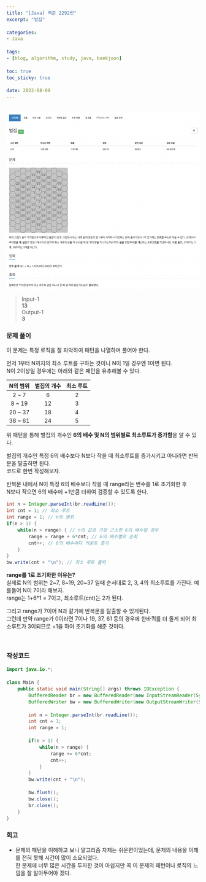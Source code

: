 ```yaml
--- 
title: "[Java] 백준 2292번" 
excerpt: "벌집" 

categories: 
- Java

tags: 
- [blog, algorithm, study, java, baekjoon]

toc: true
toc_sticky: true

date: 2022-08-09
--- 
```


<br>

<center><img src="/assets/images/baekjoon/2292.png"></center>

> Input-1 <br>
**13** <br>
> Output-1 <br>
**3**


### 문제 풀이
이 문제는 특정 로직을 잘 파악하여 패턴을 나열하며 풀어야 한다.

먼저 1부터 N까지의 최소 루트를 구하는 것이니 N이 1일 경우엔 1이면 된다. <br>
N이 2이상일 경우에는 아래와 같은 패턴을 유추해볼 수 있다.

|N의 범위|벌집의 개수|최소 루트|
|:---:|:---:|:---:|
|2 ~ 7|6|2|
|8 ~ 19|12|3|
|20 ~ 37|18|4|
|38 ~ 61|24|5|

위 패턴을 통해 벌집의 개수인 **6의 배수 및 N의 범위별로 최소루트가 증가함**을 알 수 있다. <br>

벌집의 개수인 특정 6의 배수보다 N보다 작을 때 최소루트를 증가시키고 아니라면 반복문을 탈출하면 된다. <br>
코드로 한번 작성해보자.

반복문 내에서 N이 특정 6의 배수보다 작을 때 range라는 변수를 1로 초기화한 후 <br>
N보다 작으면 6의 배수에 +1만큼 더하여 검증할 수 있도록 한다.

```java
int n = Integer.parseInt(br.readLine());
int cnt = 1; // 최소 루트
int range = 1; // n의 범위
if(n > 1) {
    while(n > range) { // n의 값과 가장 근소한 6의 배수일 경우
        range = range + 6*cnt; // 6의 배수별로 순회
        cnt++; // 6의 배수마다 카운트 증가
    }
}
bw.write(cnt + "\n"); // 최소 루트 출력
```

**range를 1로 초기화한 이유는?** <br>
실제로 N의 범위는 2~7, 8~19, 20~37 일때 순서대로 2, 3, 4의 최소루트를 가진다.
예를들어 N이 7이라 해보자.<br>
range는 1+6*1 = 7이고, 최소루트(cnt)는 2가 된다. <br>

그리고 range가 7이어 N과 같기에 반복문을 탈출할 수 있게된다. <br> 
그런데 만약 range가 0이라면 7이나 19, 37, 61 등의 경우에 한바퀴를 더 돌게 되어 최소루트가 3이되므로 +1을 하여 초기화를 해준 것이다.

<br>

### 작성코드
```java
import java.io.*;

class Main {
    public static void main(String[] args) throws IOException {
        BufferedReader br = new BufferedReader(new InputStreamReader(System.in));
        BufferedWriter bw = new BufferedWriter(new OutputStreamWriter(System.out));
        
        int n = Integer.parseInt(br.readLine());
        int cnt = 1; 
        int range = 1;

        if(n > 1) {
            while(n > range) {
                range += 6*cnt;
                cnt++;
            }
        }
        bw.write(cnt + "\n");

        bw.flush();
        bw.close();
        br.close();
    }
}
```

### 회고
- 문제의 패턴을 이해하고 보니 알고리즘 자체는 쉬운편이었는데, 문제의 내용을 이해를 전혀 못해 시간이 많이 소요되었다. <br> 
한 문제에 너무 많은 시간을 투자한 것이 아쉽지만 꼭 이 문제의 패턴이나 로직의 느낌을 잘 알아두어야 겠다.